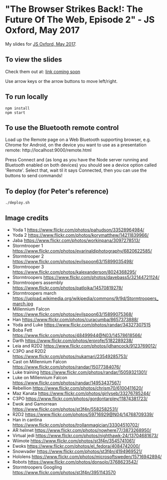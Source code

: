 # "The Browser Strikes Back!: The Future Of The Web, Episode 2" - JS Oxford, May 2017

My slides for [JS Oxford, May 2017](https://www.meetup.com/JSOxford/events/239534664/). 

## To view the slides

Check them out at: [link coming soon](todo)

Use arrow keys or the arrow buttons to move left/right.


## To run locally

```
npm install
npm start
```


## To use the Bluetooth remote control

Load up the Remote page on a Web Bluetooth supporting browser, e.g. Chrome for Android, on the device you want to use 
as a presentation remote: http://localhost:9000/remote.html

Press Connect and (as long as you have the Node server running and Bluetooth enabled on both devices) you should see
a device option called 'Remote'. Select that, wait til it says Connected, then you can use the buttons to send 
commands!


## To deploy (for Peter's reference)

```
./deploy.sh
```


## Image credits

* Yoda 1 https://www.flickr.com/photos/pahudson/33528964984/
* Yoda 2 https://www.flickr.com/photos/korymatthew/14211839966/
* Jaba https://www.flickr.com/photos/workinpana/3097278513/
* Stormtrooper 1 https://www.flickr.com/photos/evarinaldiphotography/6820622585/
* Stormtrooper 2 https://www.flickr.com/photos/evilspoon63/15899035498/
* Stormtrooper 3 https://www.flickr.com/photos/kalexanderson/8024368295/
* Stormtroopers https://www.flickr.com/photos/davebass5/32144721124/
* Stormtroopers assembly https://www.flickr.com/photos/patloika/14570819278/
* Stormtroopers march https://upload.wikimedia.org/wikipedia/commons/9/9d/Stormtroopers_march.jpg
* Millennium Falcon https://www.flickr.com/photos/evilspoon63/15899075368/
* Han https://www.flickr.com/photos/curacumba/8657373888/
* Yoda and Luke https://www.flickr.com/photos/randar/34327307515
* Boba Fett https://www.flickr.com/photos/48499944@N03/14578618566/
* Darth https://www.flickr.com/photos/erprofe/5182289238/
* Leia and R2D2 https://www.flickr.com/photos/jdhancock/9123769012/
* C3PO and R2D2 https://www.flickr.com/photos/nukamari/23549285753/
* Cast on Millennium Falcon https://www.flickr.com/photos/randar/15077384076/
* Luke training https://www.flickr.com/photos/randar/15059321301/
* Luke on Millennium Falcon https://www.flickr.com/photos/randar/14953437567/
* Rebellion https://www.flickr.com/photos/chrism70/6100411620/
* Maz Kanata https://www.flickr.com/photos/girlyseb/33276785244/
* C3PO https://www.flickr.com/photos/gordontarpley/11874381723/
* Ewok and Gamorrean https://www.flickr.com/photos/st3f4n/5582582531/
* R2D2 https://www.flickr.com/photos/59716929@N04/14768709339/
* Han in cantina https://www.flickr.com/photos/trollanmagician/33304510702/
* AR helmet https://www.flickr.com/photos/nowhere77/3873268950/
* Virtual jedi https://www.flickr.com/photos/nighthawk-24/13704681673/
* Wiimote https://www.flickr.com/photos/st3f4n/3545741061/
* Ewoks https://www.flickr.com/photos/el_fedora/4084742000/
* Snowvader https://www.flickr.com/photos/st3f4n/4194969521/
* Hololens https://www.flickr.com/photos/microsoftsweden/15716942894/
* Robots https://www.flickr.com/photos/donsolo/3768623542/
* Stormtroopers Googling https://www.flickr.com/photos/st3f4n/3951143570

